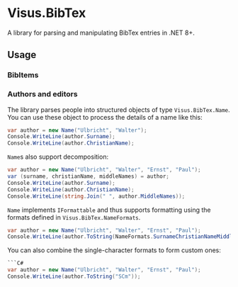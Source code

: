 # Visus.BibTex

A library for parsing and manipulating BibTex entries in .NET 8+.


## Usage

### BibItems

### Authors and editors
The library parses people into structured objects of type `Visus.BibTex.Name`. You can use these object to process the details of a name like this:

```C#
var author = new Name("Ulbricht", "Walter");
Console.WriteLine(author.Surname);
Console.WriteLine(author.ChristianName);
```

`Name`s also support decomposition:

```C#
var author = new Name("Ulbricht", "Walter", "Ernst", "Paul");
var (surname, christianName, middleNames) = author;
Console.WriteLine(author.Surname);
Console.WriteLine(author.ChristianName);
Console.WriteLine(string.Join(" ", author.MiddleNames));
```

`Name` implements `IFormattable` and thus supports formatting using the formats defined in `Visus.BibTex.NameFormats`.

```C#
var author = new Name("Ulbricht", "Walter", "Ernst", "Paul");
Console.WriteLine(author.ToString(NameFormats.SurnameChristianNameMiddleNames));
```

You can also combine the single-character formats to form custom ones:

```C#
```C#
var author = new Name("Ulbricht", "Walter", "Ernst", "Paul");
Console.WriteLine(author.ToString("SCm"));
```
```
